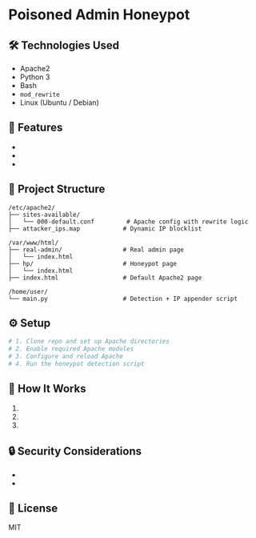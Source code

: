 # Poisoned Admin Honeypot

## 🛠️ Technologies Used
- Apache2
- Python 3
- Bash
- `mod_rewrite`
- Linux (Ubuntu / Debian)

## 🚀 Features
- 
- 
- 

## 📁 Project Structure

```
/etc/apache2/
├── sites-available/
│   └── 000-default.conf         # Apache config with rewrite logic
├── attacker_ips.map            # Dynamic IP blocklist

/var/www/html/
├── real-admin/                 # Real admin page
│   └── index.html
├── hp/                         # Honeypot page
│   └── index.html
├── index.html                  # Default Apache2 page

/home/user/
└── main.py                     # Detection + IP appender script
```

## ⚙️ Setup

```bash
# 1. Clone repo and set up Apache directories
# 2. Enable required Apache modules
# 3. Configure and reload Apache
# 4. Run the honeypot detection script
```

## 🧠 How It Works

1. 
2. 
3. 

## 🔒 Security Considerations
- 
- 

## 📜 License
MIT
